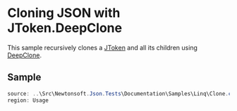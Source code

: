 ﻿# Cloning JSON with JToken.DeepClone

This sample recursively clones a [JToken](/api/newtonsoft/json/linq/jtoken/) and all its children using [DeepClone](/api/newtonsoft/json/linq/jtoken/#method-deepclone).

## Sample

```csharp Usage
source: ..\Src\Newtonsoft.Json.Tests\Documentation\Samples\Linq\Clone.cs
region: Usage
```
